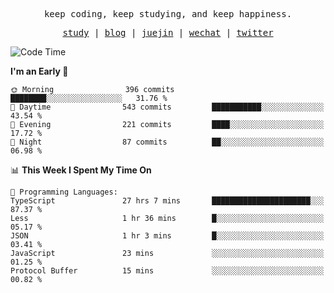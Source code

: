 <p align="center">
  <samp>
    <span>keep coding, keep studying, and keep happiness.</span>
  </samp>
</p>

<p align="center">
  <samp>
    <a href="https://github.com/ouduidui/fe-study">study</a> |
    <a href="https://deweyou.me">blog</a>  |
    <a href="https://juejin.cn/user/4309700183594366">juejin</a> |
    <a href="https://user-images.githubusercontent.com/54696834/165071004-6509e3f2-90c3-448c-9d92-3da42b0c2021.jpeg">wechat</a> |
    <a href="https://twitter.com/ouduidui">twitter</a>
  </samp>
</p>

<!--START_SECTION:waka-->
![Code Time](http://img.shields.io/badge/Code%20Time-4%2C862%20hrs%2046%20mins-blue)

**I'm an Early 🐤** 

```text
🌞 Morning                396 commits         ████████░░░░░░░░░░░░░░░░░   31.76 % 
🌆 Daytime                543 commits         ███████████░░░░░░░░░░░░░░   43.54 % 
🌃 Evening                221 commits         ████░░░░░░░░░░░░░░░░░░░░░   17.72 % 
🌙 Night                  87 commits          ██░░░░░░░░░░░░░░░░░░░░░░░   06.98 % 
```


📊 **This Week I Spent My Time On** 

```text
💬 Programming Languages: 
TypeScript               27 hrs 7 mins       ██████████████████████░░░   87.37 % 
Less                     1 hr 36 mins        █░░░░░░░░░░░░░░░░░░░░░░░░   05.17 % 
JSON                     1 hr 3 mins         █░░░░░░░░░░░░░░░░░░░░░░░░   03.41 % 
JavaScript               23 mins             ░░░░░░░░░░░░░░░░░░░░░░░░░   01.25 % 
Protocol Buffer          15 mins             ░░░░░░░░░░░░░░░░░░░░░░░░░   00.82 % 
```


<!--END_SECTION:waka-->
